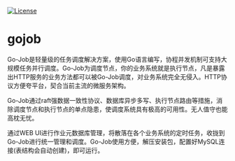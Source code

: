 
[![License](https://img.shields.io/badge/license-Apache%202-4EB1BA.svg)](https://www.apache.org/licenses/LICENSE-2.0.html)

# gojob
Go-Job是轻量级的任务调度解决方案，使用Go语言编写，协程并发机制可支持大规模任务并行调度。Go-Job为调度节点，你的业务系统就是执行节点，凡是暴露出HTTP服务的业务方法都可以被Go-Job调度，对业务系统完全无侵入。HTTP协议方便夸平台，契合当前主流的微服务架构。

Go-Job通过raft强数据一致性协议、数据库异步多写、执行节点路由等措施，消除调度节点和执行节点的单点隐患，使调度系统具有极高的可用性。无人值守也能高枕无忧。

通过WEB UI进行作业元数据库管理，将散落在各个业务系统的定时任务，收拢到Go-Job进行统一管理和调度。Go-Job使用方便，解压安装包，配置好MySQL连接(表结构会自动创建)，即可运行。
